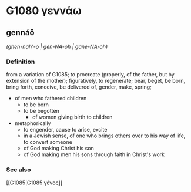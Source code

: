# G1080 γεννάω

## gennáō

_(ghen-nah'-o | gen-NA-oh | gane-NA-oh)_

### Definition

from a variation of G1085; to procreate (properly, of the father, but by extension of the mother); figuratively, to regenerate; bear, beget, be born, bring forth, conceive, be delivered of, gender, make, spring; 

- of men who fathered children
  - to be born
  - to be begotten
    - of women giving birth to children
- metaphorically
  - to engender, cause to arise, excite
  - in a Jewish sense, of one who brings others over to his way of life, to convert someone
  - of God making Christ his son
  - of God making men his sons through faith in Christ's work

### See also

[[G1085|G1085 γένος]]
